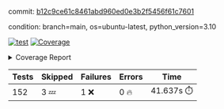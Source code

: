 commit: [b12c9ce61c8461abd960ed0e3b2f5456f61c7601](https://github.com/rcmdnk/homebrew-file/tree/b12c9ce61c8461abd960ed0e3b2f5456f61c7601)

condition: branch=main, os=ubuntu-latest, python_version=3.10

[![test](https://github.com/rcmdnk/homebrew-file/actions/workflows/test.yml/badge.svg)](https://github.com/rcmdnk/homebrew-file/actions/runs/11416695250)
<a href="https://github.com/rcmdnk/homebrew-file/blob/b12c9ce61c8461abd960ed0e3b2f5456f61c7601/README.md"><img alt="Coverage" src="https://img.shields.io/badge/Coverage-0%25-red.svg" /></a><details><summary>Coverage Report </summary><table><tr><th>File</th><th>Stmts</th><th>Miss</th><th>Cover</th><th>Missing</th></tr><tbody><tr><td colspan="5"><b>src/brew_file</b></td></tr><tr><td>&nbsp; &nbsp;<a href="https://github.com/rcmdnk/homebrew-file/blob/b12c9ce61c8461abd960ed0e3b2f5456f61c7601/src/brew_file/__init__.py">\_\_init\_\_.py</a></td><td>3</td><td>3</td><td>0%</td><td><a href="https://github.com/rcmdnk/homebrew-file/blob/b12c9ce61c8461abd960ed0e3b2f5456f61c7601/src/brew_file/__init__.py#L1-L4">1&ndash;4</a></td></tr><tr><td>&nbsp; &nbsp;<a href="https://github.com/rcmdnk/homebrew-file/blob/b12c9ce61c8461abd960ed0e3b2f5456f61c7601/src/brew_file/brew_file.py">brew_file.py</a></td><td>1259</td><td>1259</td><td>0%</td><td><a href="https://github.com/rcmdnk/homebrew-file/blob/b12c9ce61c8461abd960ed0e3b2f5456f61c7601/src/brew_file/brew_file.py#L1-L2254">1&ndash;2254</a></td></tr><tr><td>&nbsp; &nbsp;<a href="https://github.com/rcmdnk/homebrew-file/blob/b12c9ce61c8461abd960ed0e3b2f5456f61c7601/src/brew_file/brew_helper.py">brew_helper.py</a></td><td>181</td><td>181</td><td>0%</td><td><a href="https://github.com/rcmdnk/homebrew-file/blob/b12c9ce61c8461abd960ed0e3b2f5456f61c7601/src/brew_file/brew_helper.py#L1-L289">1&ndash;289</a></td></tr><tr><td>&nbsp; &nbsp;<a href="https://github.com/rcmdnk/homebrew-file/blob/b12c9ce61c8461abd960ed0e3b2f5456f61c7601/src/brew_file/brew_info.py">brew_info.py</a></td><td>395</td><td>395</td><td>0%</td><td><a href="https://github.com/rcmdnk/homebrew-file/blob/b12c9ce61c8461abd960ed0e3b2f5456f61c7601/src/brew_file/brew_info.py#L1-L593">1&ndash;593</a></td></tr><tr><td>&nbsp; &nbsp;<a href="https://github.com/rcmdnk/homebrew-file/blob/b12c9ce61c8461abd960ed0e3b2f5456f61c7601/src/brew_file/info.py">info.py</a></td><td>11</td><td>11</td><td>0%</td><td><a href="https://github.com/rcmdnk/homebrew-file/blob/b12c9ce61c8461abd960ed0e3b2f5456f61c7601/src/brew_file/info.py#L1-L17">1&ndash;17</a></td></tr><tr><td>&nbsp; &nbsp;<a href="https://github.com/rcmdnk/homebrew-file/blob/b12c9ce61c8461abd960ed0e3b2f5456f61c7601/src/brew_file/main.py">main.py</a></td><td>166</td><td>166</td><td>0%</td><td><a href="https://github.com/rcmdnk/homebrew-file/blob/b12c9ce61c8461abd960ed0e3b2f5456f61c7601/src/brew_file/main.py#L1-L631">1&ndash;631</a></td></tr><tr><td>&nbsp; &nbsp;<a href="https://github.com/rcmdnk/homebrew-file/blob/b12c9ce61c8461abd960ed0e3b2f5456f61c7601/src/brew_file/utils.py">utils.py</a></td><td>72</td><td>72</td><td>0%</td><td><a href="https://github.com/rcmdnk/homebrew-file/blob/b12c9ce61c8461abd960ed0e3b2f5456f61c7601/src/brew_file/utils.py#L1-L129">1&ndash;129</a></td></tr><tr><td><b>TOTAL</b></td><td><b>2087</b></td><td><b>2087</b></td><td><b>0%</b></td><td>&nbsp;</td></tr></tbody></table></details>

| Tests | Skipped | Failures | Errors | Time |
| ----- | ------- | -------- | -------- | ------------------ |
| 152 | 3 :zzz: | 1 :x: | 0 :fire: | 41.637s :stopwatch: |


